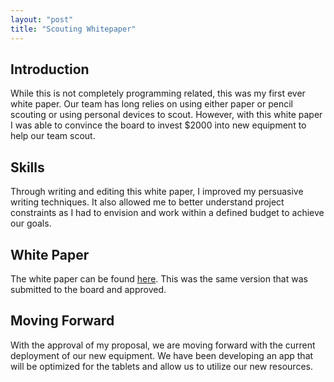 ```yaml
---
layout: "post"
title: "Scouting Whitepaper"
---
```


## Introduction

While this is not completely programming related, this was my first ever white paper. Our team has long relies on using either paper or pencil scouting or using personal devices to scout. However, with this white paper I was able to convince the board to invest \$2000 into new equipment to help our team scout.

## Skills

Through writing and editing this white paper, I improved my persuasive writing techniques. It also allowed me to better understand project constraints as I had to envision and work within a defined budget to achieve our goals.

## White Paper

The white paper can be found [here][google-doc]. This was the same version that was submitted to the board and approved.

## Moving Forward

With the approval of my proposal, we are moving forward with the current deployment of our new equipment. We have been developing an app that will be optimized for the tablets and allow us to utilize our new resources.

[google-doc]: https://docs.google.com/document/d/1Q4UFuG-9-dFI42fBowHwvH9mJ2_imZaYjWjXiaBfhoo/edit?usp=sharing

